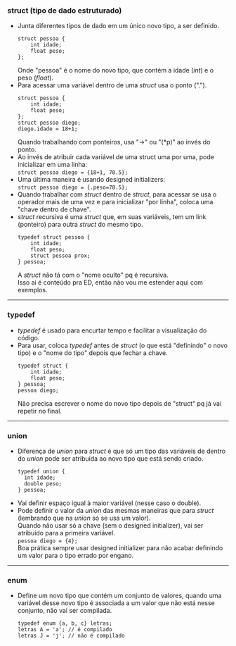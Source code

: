 ### struct (tipo de dado estruturado)
* Junta diferentes tipos de dado em um único novo tipo, a ser definido.
  ~~~
  struct pessoa {  
      int idade;  
      float peso;  
  };  
  ~~~
  Onde "pessoa" é o nome do novo tipo, que contém a idade (_int_) e o peso (_float_).
* Para acessar uma variável dentro de uma _struct_ usa o ponto (".").
  ~~~
  struct pessoa {
      int idade;
      float peso;
  };
  struct pessoa diego;
  diego.idade = 18+1;
  ~~~
  Quando trabalhando com ponteiros, usa "->" ou "(*p)" ao invés do ponto.
* Ao invés de atribuir cada variável de uma struct uma por uma, pode inicializar em uma linha:  
  `struct pessoa diego = {18+1, 70.5};`
* Uma última maneira é usando designed initializers:  
  `struct pessoa diego = {.peso=70.5};`
* Quando trabalhar com _struct_ dentro de _struct_, para acessar se usa o operador mais de uma vez e para inicializar "por linha", coloca uma "chave dentro de chave".
* _struct_ recursiva é uma _struct_ que, em suas variáveis, tem um link (ponteiro) para outra _struct_ do mesmo tipo.
  ~~~
  typedef struct pessoa {
      int idade;
      float peso;
      struct pessoa prox;
  } pessoa;
  ~~~
  A _struct_ não tá com o "nome oculto" pq é recursiva.  
  Isso ai é conteúdo pra ED, então não vou me estender aqui com exemplos.
---
### typedef
* _typedef_ é usado para encurtar tempo e facilitar a visualização do código.
* Para usar, coloca _typedef_ antes de _struct_ (o que está "definindo" o novo tipo) e o "nome do tipo" depois que fechar a chave.
  ~~~
  typedef struct {  
      int idade;  
      float peso;  
  } pessoa;  
  pessoa diego;
  ~~~  
  Não precisa escrever o nome do novo tipo depois de "struct" pq já vai repetir no final.
---
### union
* Diferença de _union_ para _struct_ é que só um tipo das variáveis de dentro do _union_ pode ser atribuída ao novo tipo que está sendo criado.
    ~~~
  typedef union {  
      int idade;  
      double peso;  
  } pessoa;
  ~~~  
* Vai definir espaço igual à maior variável (nesse caso o double).
* Pode definir o valor da _union_ das mesmas maneiras que para _struct_ (lembrando que na _union_ só se usa um valor).  
  Quando não usar só a chave (sem o designed initializer), vai ser atribuído para a primeira variável.  
  `pessoa diego = {4};`  
  Boa prática sempre usar designed initializer para não acabar definindo um valor para o tipo errado por engano.
---
### enum
* Define um novo tipo que contém um conjunto de valores, quando uma variável desse novo tipo é associada a um valor que não está nesse conjunto, não vai ser compilada.
  ~~~
  typedef enum {a, b, c} letras;  
  letras A = 'a'; // é compilado
  letras J = 'j'; // não é compilado  
  ~~~